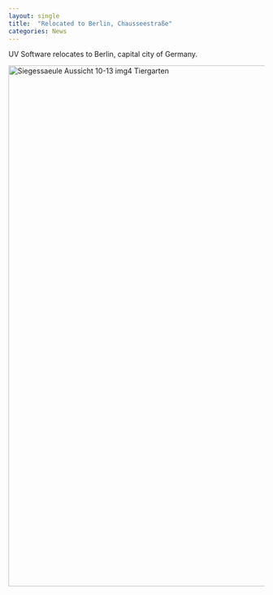 ```yaml
---
layout: single
title:  "Relocated to Berlin, Chausseestraße"
categories: News
---
```

UV Software relocates to Berlin, capital city of Germany.

<a title="A.Savin (Wikimedia Commons · WikiPhotoSpace), CC BY-SA 3.0 &lt;https://creativecommons.org/licenses/by-sa/3.0&gt;, via Wikimedia Commons" href="https://commons.wikimedia.org/wiki/File:Siegessaeule_Aussicht_10-13_img4_Tiergarten.jpg"><img width="1024" alt="Siegessaeule Aussicht 10-13 img4 Tiergarten" src="https://upload.wikimedia.org/wikipedia/commons/thumb/3/3b/Siegessaeule_Aussicht_10-13_img4_Tiergarten.jpg/1024px-Siegessaeule_Aussicht_10-13_img4_Tiergarten.jpg"></a>

